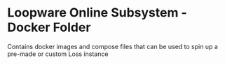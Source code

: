 # Loopware Online Subsystem - Docker Folder
Contains docker images and compose files that can be used to spin up a pre-made or custom Loss instance